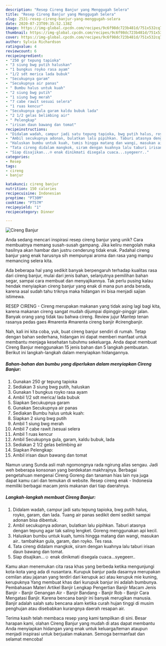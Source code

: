 ```yaml
---
description: "Resep Cireng Banjur yang Menggugah Selera"
title: "Resep Cireng Banjur yang Menggugah Selera"
slug: 2531-resep-cireng-banjur-yang-menggugah-selera
date: 2020-07-23T09:35:52.138Z
image: https://img-global.cpcdn.com/recipes/9c6f98dc723b481d/751x532cq70/cireng-banjur-foto-resep-utama.jpg
thumbnail: https://img-global.cpcdn.com/recipes/9c6f98dc723b481d/751x532cq70/cireng-banjur-foto-resep-utama.jpg
cover: https://img-global.cpcdn.com/recipes/9c6f98dc723b481d/751x532cq70/cireng-banjur-foto-resep-utama.jpg
author: Sylvia Richardson
ratingvalue: 4
reviewcount: 6
recipeingredient:
- "250 gr tepung tapioka"
- "3 siung bwg putih haluskan"
- "1 bungkus royko rasa ayam"
- "1/2 sdt merica lada bubuk"
- "Secukupnya garam"
- "Secukupnya air panas"
- " Bumbu halus untuk kuah"
- "2 siung bwg putih"
- "1 siung bwg merah"
- "7 cabe rawit sesuai selera"
- "1 ruas kencur"
- "Secukupnya gula garam kaldu bubuk lada"
- "2 1/2 gelas belimbing air"
- " Pelengkap"
- "irisan daun bawang dan tomat"
recipeinstructions:
- "Didalam wadah, campur jadi satu tepung tapioka, bwg putih halus, royko, garam, dan lada. Tuang air panas sedikit demi sedikit sampai adonan bisa dibentuk."
- "Ambil secukupnya adonan, bulatkan lalu pipihkan. Taburi atasnya dengan tepung agar tak saling lengket. Goreng menggunakan api kecil."
- "Haluskan bumbu untuk kuah, tumis hingga matang dan wangi, masukan air.. tambahkan gula, garam, dan royko. Tes rasa."
- "Tata cireng didalam mangkok, siram dengan kuahnya lalu taburi irisan daun bawang dan tomat."
- "Siap disajikan...☺ enak dinikmati disegala cuaca...syegeerr.."
categories:
- Resep
tags:
- cireng
- banjur

katakunci: cireng banjur 
nutrition: 150 calories
recipecuisine: Indonesian
preptime: "PT30M"
cooktime: "PT57M"
recipeyield: "1"
recipecategory: Dinner

---
```



![Cireng Banjur](https://img-global.cpcdn.com/recipes/9c6f98dc723b481d/751x532cq70/cireng-banjur-foto-resep-utama.jpg)

Anda sedang mencari inspirasi resep cireng banjur yang unik? Cara membuatnya memang susah-susah gampang. Jika keliru mengolah maka hasilnya akan hambar dan justru cenderung tidak enak. Padahal cireng banjur yang enak harusnya sih mempunyai aroma dan rasa yang mampu memancing selera kita.

Ada beberapa hal yang sedikit banyak berpengaruh terhadap kualitas rasa dari cireng banjur, mulai dari jenis bahan, selanjutnya pemilihan bahan segar, sampai cara membuat dan menyajikannya. Tak perlu pusing kalau hendak menyiapkan cireng banjur yang enak di mana pun anda berada, karena asal sudah tahu triknya maka hidangan ini bisa menjadi sajian istimewa.

RESEP CIRENG - Cireng merupakan makanan yang tidak asing lagi bagi kita, karena makanan cireng sangat mudah dijumpai dipinggir-pinggir jalan. Banyak orang yang tidak tau bahwa cireng. Review jujur Mantep tenan rasanya pedas gaes #marenta #marenta cireng banjir #cirengbanjir.


Nah, kali ini kita coba, yuk, buat cireng banjur sendiri di rumah. Tetap dengan bahan sederhana, hidangan ini dapat memberi manfaat untuk membantu menjaga kesehatan tubuhmu sekeluarga. Anda dapat membuat Cireng Banjur menggunakan 15 jenis bahan dan 5 langkah pembuatan. Berikut ini langkah-langkah dalam menyiapkan hidangannya.

<!--inarticleads1-->

##### Bahan-bahan dan bumbu yang diperlukan dalam menyiapkan Cireng Banjur:

1. Gunakan 250 gr tepung tapioka
1. Sediakan 3 siung bwg putih, haluskan
1. Gunakan 1 bungkus royko rasa ayam
1. Ambil 1/2 sdt merica/ lada bubuk
1. Siapkan Secukupnya garam
1. Gunakan Secukupnya air panas
1. Sediakan  Bumbu halus untuk kuah:
1. Siapkan 2 siung bwg putih
1. Ambil 1 siung bwg merah
1. Ambil 7 cabe rawit /sesuai selera
1. Ambil 1 ruas kencur
1. Ambil Secukupnya gula, garam, kaldu bubuk, lada
1. Sediakan 2 1/2 gelas belimbing air
1. Siapkan  Pelengkap:
1. Ambil irisan daun bawang dan tomat


Namun urang Sunda asli mah ngomongnya rada ngirung alias sengau. Jadi weh beberapa konsonan yang berdekatan makhrajnya. Berbagai pengetahuan mengenai Cireng Goreng dan tanaman hias lain nya juga dapat kamu cari dan temukan di website. Resep cireng enak - Indonesia memiliki berbagai macam jenis makanan dari tiap daerahnya. 

<!--inarticleads2-->

##### Langkah-langkah membuat Cireng Banjur:

1. Didalam wadah, campur jadi satu tepung tapioka, bwg putih halus, royko, garam, dan lada. Tuang air panas sedikit demi sedikit sampai adonan bisa dibentuk.
1. Ambil secukupnya adonan, bulatkan lalu pipihkan. Taburi atasnya dengan tepung agar tak saling lengket. Goreng menggunakan api kecil.
1. Haluskan bumbu untuk kuah, tumis hingga matang dan wangi, masukan air.. tambahkan gula, garam, dan royko. Tes rasa.
1. Tata cireng didalam mangkok, siram dengan kuahnya lalu taburi irisan daun bawang dan tomat.
1. Siap disajikan...☺ enak dinikmati disegala cuaca...syegeerr..


Kamu akan menemukan cita rasa khas yang berbeda ketika mengunjungi kota-kota yang ada di nusantara. Kurupuk banjur pada dasarnya merupakan cemilan atau jajanan yang terdiri dari kerupuk aci atau kerupuk mie kuning, kerupuknya Yang membuat khas dari kurupuk banjur ini adalah bumbunya. Pembahasan Materi Artikel Banjir Lengkap Pengertian Banjir Macam Jenis Banjir - Banjir Genangan Air - Banjir Bandang - Banjir Rob - Banjir Cara Mengatasi Banjir. Karena bencana banjir ini banyak merugikan manusia. Banjir adalah salah satu bencana alam ketika curah hujan tinggi di musim penghujan atau disebabkan kurangnya daerah resapan air. 

Terima kasih telah membaca resep yang kami tampilkan di sini. Besar harapan kami, olahan Cireng Banjur yang mudah di atas dapat membantu Anda menyiapkan hidangan yang enak untuk keluarga/teman ataupun menjadi inspirasi untuk berjualan makanan. Semoga bermanfaat dan selamat mencoba!
